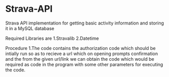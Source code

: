 # Strava-API
Strava API implementation for getting basic activity information and storing it in a MySQL database

Required Libraries are 
1.Stravalib
2.Datetime

Procedure
1.The code contains the authorization code which should be intially run so as to recieve a url which on opening prompts confirmation and the from the given url/link we can obtain the code which would be required as code in the program with some other parameters for executing the code.
